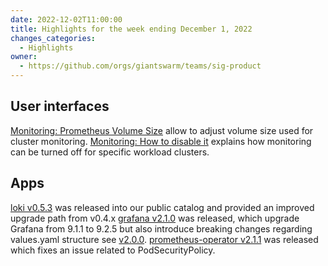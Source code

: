 ```yaml
---
date: 2022-12-02T11:00:00
title: Highlights for the week ending December 1, 2022
changes_categories:
  - Highlights
owner:
  - https://github.com/orgs/giantswarm/teams/sig-product
---
```


## User interfaces

[Monitoring: Prometheus Volume Size](https://docs.giantswarm.io/ui-api/observability/prometheus/volume-size/) allow to adjust volume size used for cluster monitoring.
[Monitoring: How to disable it](https://docs.giantswarm.io/ui-api/observability/prometheus/disable-monitoring/) explains how monitoring can be turned off for specific workload clusters.

## Apps

[loki v0.5.3](https://github.com/giantswarm/loki-app/releases/tag/v0.5.3) was released into our public catalog and provided an improved upgrade path from v0.4.x
[grafana v2.1.0](https://github.com/giantswarm/grafana-app/releases/tag/v2.1.0) was released, which upgrade Grafana from 9.1.1 to 9.2.5 but also introduce breaking changes regarding values.yaml structure see [v2.0.0](https://github.com/giantswarm/grafana-app/releases/tag/v2.0.0).
[prometheus-operator v2.1.1](https://github.com/giantswarm/prometheus-operator-app/releases/tag/v2.1.1) was released which fixes an issue related to PodSecurityPolicy.
